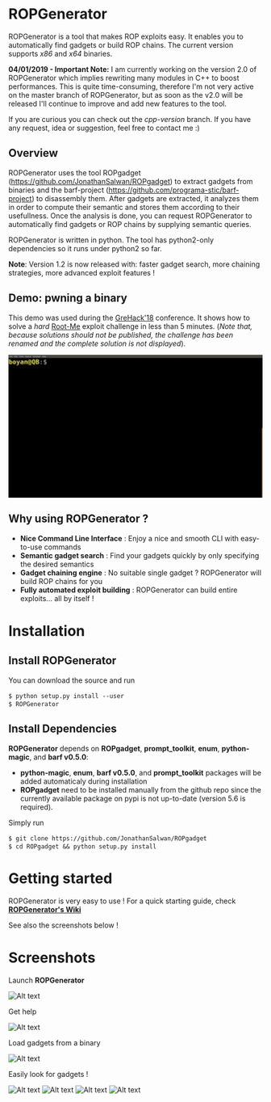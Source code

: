 ROPGenerator
============

ROPGenerator is a tool that makes ROP exploits easy. It enables you to automatically find gadgets or build ROP chains.
The current version supports *x86* and *x64* binaries. 

**04/01/2019 - Important Note:** I am currently working on the version 2.0 of ROPGenerator which implies rewriting many modules in C++ to boost performances. This is quite time-consuming, therefore I'm not very active on the master branch of ROPGenerator, but as soon as the v2.0 will be released I'll continue to improve and add new features to the tool. 

If you are curious you can check out the *cpp-version* branch. If you have any request, idea or suggestion, feel free to contact me :) 

Overview
--------
ROPGenerator uses the tool ROPgadget (https://github.com/JonathanSalwan/ROPgadget) to extract gadgets from binaries and the barf-project (https://github.com/programa-stic/barf-project) to disassembly them. After gadgets are extracted, it analyzes them in order to compute their semantic and stores them according to their usefullness. Once the analysis is done, you can request ROPGenerator to automatically find gadgets or ROP chains by supplying semantic queries. 

ROPGenerator is written in python. The tool has python2-only dependencies so it runs under python2 so far.  

**Note**: Version 1.2 is now released with: faster gadget search, more chaining strategies, more advanced exploit features !  

Demo: pwning a binary 
---------------------
This demo was used during the [GreHack'18](https://www.youtube.com/watch?v=rz7Z9fBLVs0) conference. It shows how to solve a *hard* [Root-Me](https://www.root-me.org/) exploit challenge in less than 5 minutes. (*Note that, because solutions should not be published, the challenge has been renamed and the complete solution is not displayed*).  

<p align="center">
  <img src="/screenshots/demo_ROPGenerator.gif" width="650" align="middle">
</p>

Why using ROPGenerator ? 
----------------------------
- **Nice Command Line Interface** : Enjoy a nice and smooth CLI with easy-to-use commands 
- **Semantic gadget search** : Find your gadgets quickly by only specifying the desired semantics
- **Gadget chaining engine** : No suitable single gadget ? ROPGenerator will build ROP chains for you 
- **Fully automated exploit building** : ROPGenerator can build entire exploits... all by itself !   

Installation
============
Install ROPGenerator
--------------------
You can download the source and run 

	$ python setup.py install --user 
	$ ROPGenerator

    
Install Dependencies
--------------------
**ROPGenerator** depends on **ROPgadget**, **prompt_toolkit**, **enum**, **python-magic**, and **barf v0.5.0**:
- **python-magic**, **enum**, **barf v0.5.0**, and **prompt_toolkit** packages will be added automaticaly during installation
- **ROPgadget** need to be installed manually from the github repo since the currently available package on pypi is not up-to-date (version 5.6 is required).

Simply run 

	$ git clone https://github.com/JonathanSalwan/ROPgadget
	$ cd ROPgadget && python setup.py install  


Getting started
===============
ROPGenerator is very easy to use ! 
For a quick starting guide, check [**ROPGenerator's Wiki**](https://github.com/Boyan-MILANOV/ropgenerator/wiki)

See also the screenshots below ! 

Screenshots
===============
Launch **ROPGenerator** 

![Alt text](/screenshots/start.png?raw=true)

Get help

![Alt text](/screenshots/help.png?raw=true)
 			
Load gadgets from a binary

![Alt text](/screenshots/load.png?raw=true)

Easily look for gadgets ! 

![Alt text](/screenshots/search1.png?raw=true)
![Alt text](/screenshots/search2.png?raw=true)
![Alt text](/screenshots/search3.png?raw=true)
![Alt text](/screenshots/search4.png?raw=true)
